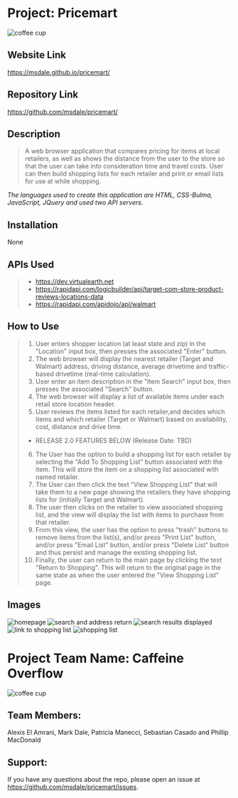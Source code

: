 # **Project: Pricemart**
<img src="assets/images/pricemart.png" alt="coffee cup"/>

## Website Link
https://msdale.github.io/pricemart/

## Repository Link
https://github.com/msdale/pricemart/

## Description
>A web browser application that compares pricing for items at local retailers, as well as shows the distance from the user to the store so that the user can take into consideration time and travel costs. User can then build shopping lists for each retailer and print or email lists for use at while shopping. 

*The languages used to create this application are HTML, CSS-Bulma, JavaScript, JQuery and used two API servers.*

## Installation
 
None

## APIs Used
>* https://dev.virtualearth.net
>* https://rapidapi.com/logicbuilder/api/target-com-store-product-reviews-locations-data
>* https://rapidapi.com/apidojo/api/walmart

## How to Use
>1. User enters shopper location (at least state and zip) in the "Location" input box, then presses the associated "Enter" button.
>2. The web browser will display the nearest retailer (Target and Walmart) address, driving distance, average drivetime and traffic-based drivetime (real-time calculation).
>3. User enter an item description in the "Item Search" input box, then presses the associated "Search" button.
>4. The web browser will display a list of available items under each retail store location header.
>5. User reviews the items listed for each retailer,and decides which items and which retailer (Target or Walmart) based on availability, cost, distance and drive time.
>* RELEASE 2.0 FEATURES BELOW (Release Date: TBD)
>6. The User has the option to build a shopping list for each retailer by selecting the "Add To Shopping List" button associated with the item. This will store the item on a shopping list associated with named retailer.
>7. The User can then click the text "View Shopping List" that will take them to a new page showing the retailers they have shopping lists for (initially Target and Walmart).
>8. The user then clicks on the retailer to view associated shopping list, and the view will display the list with items to purchase from that retailer. 
>9. From this view, the user has the option to press "trash" buttons to remove items from the list(s), and/or press "Print List" button, and/or press "Email List" button, and/or press "Delete List" button and thus persist and manage the existing shopping list.
>10. Finally, the user can return to the main page by clicking the text "Return to Shopping".  This will return to the original page in the same state as when the user entered the "View Shopping List" page.

## Images

<img src="assets/images/01-homepage%20view.jpg" alt="homepage"/>

<img src="assets/images/02-search%20function%20and%20display.jpg" alt="search and address return"/>

<img src="assets/images/03-%20search%20item%20displayed.jpg" alt="search results displayed"/>

<img src="assets/images/04-link%20to%20shopping%20list.jpg" alt="link to shopping list"/>

<img src="assets/images/05-view%20of%20shopping%20list%20page.jpg" alt="shopping list"/>


# Project Team Name:  Caffeine Overflow

<img src="assets/images/caffeine-overflow.png" alt="coffee cup"/><br>

## Team Members: 
Alexis El Amrani, Mark Dale, Patricia Manecci, Sebastian Casado and Phillip MacDonald 

## Support:
If you have any questions about the repo, please open an issue at https://github.com/msdale/pricemart/issues.
